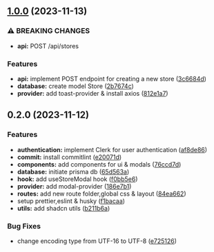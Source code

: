 

## [1.0.0](https://github.com/Kalhara-JA/store-admin/compare/0.2.0...1.0.0) (2023-11-13)


### ⚠ BREAKING CHANGES

* **api:** POST /api/stores

### Features

* **api:** implement POST endpoint for creating a new store ([3c6684d](https://github.com/Kalhara-JA/store-admin/commit/3c6684d56a490675b3a942fcc4e00f8076f18e51))
* **database:** create model Store ([2b7674c](https://github.com/Kalhara-JA/store-admin/commit/2b7674cace8c44a070e993b51d94698aa0b5ab6e))
* **provider:** add toast-provider & install axios ([812e1a7](https://github.com/Kalhara-JA/store-admin/commit/812e1a7616725a399d34edb1eea28316ec7e800e))

## 0.2.0 (2023-11-12)


### Features

* **authentication:** implement Clerk for user authentication ([af8de86](https://github.com/Kalhara-JA/store-admin/commit/af8de86864c06bbdef4dfd841dcbef8e182d0a88))
* **commit:** install commitlint ([e20071d](https://github.com/Kalhara-JA/store-admin/commit/e20071dbf9f14834246f1ea23e9e5241219f35cc))
* **components:** add components for ui & modals ([76ccd7d](https://github.com/Kalhara-JA/store-admin/commit/76ccd7dc3a12a99c4ba85313e3bd03be3fa69b22))
* **database:** initiate prisma db ([65d563a](https://github.com/Kalhara-JA/store-admin/commit/65d563aabbbc5a680f5c14583f12173a61ba6031))
* **hook:** add useStoreModal hook ([f0bb5e6](https://github.com/Kalhara-JA/store-admin/commit/f0bb5e66fb69447d962dbf6bc0db82774fb2d40a))
* **provider:** add modal-provider ([186e7b1](https://github.com/Kalhara-JA/store-admin/commit/186e7b12f1a79d1a2f11f2131c9ac95eb57920be))
* **routes:** add new route folder,global css & layout ([84ea662](https://github.com/Kalhara-JA/store-admin/commit/84ea662c1493c85059313d6ac28ed9089e5f5f0a))
* setup prettier,eslint & husky ([f1bacaa](https://github.com/Kalhara-JA/store-admin/commit/f1bacaaacaef4b086f6481ce0d2f3941c1f4a28c))
* **utils:** add shadcn utils ([b211b6a](https://github.com/Kalhara-JA/store-admin/commit/b211b6a7b5e831f615127c4a1aadb1f5ae5ba3e9))


### Bug Fixes

* change encoding type from UTF-16 to UTF-8 ([e725126](https://github.com/Kalhara-JA/store-admin/commit/e7251261640af6303f18cea1a8aefcba575cf041))
